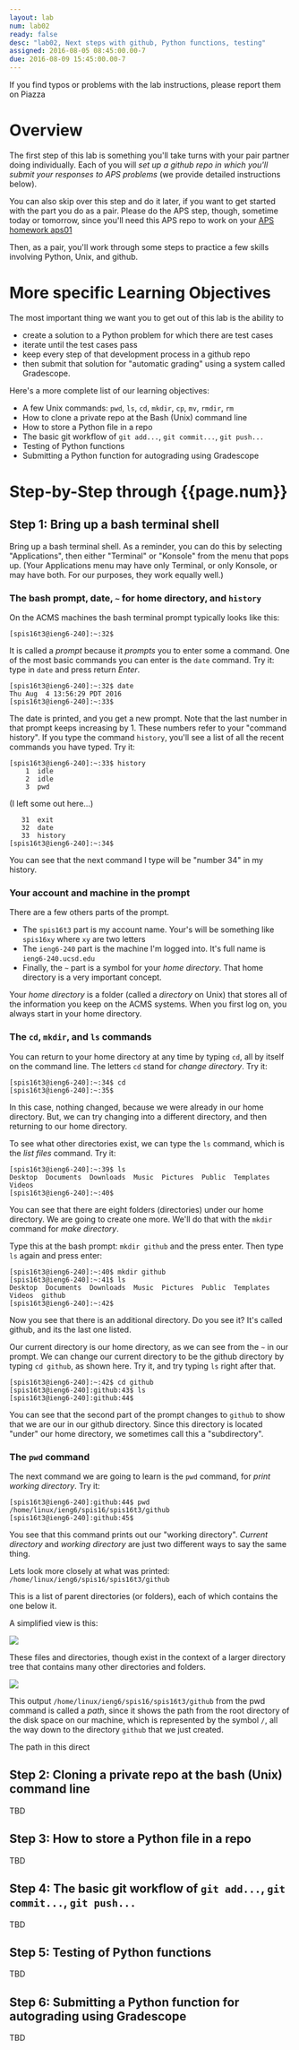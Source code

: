 ```yaml
---
layout: lab
num: lab02
ready: false
desc: "lab02, Next steps with github, Python functions, testing"
assigned: 2016-08-05 08:45:00.00-7
due: 2016-08-09 15:45:00.00-7
---
```


If you find typos or problems with the lab instructions, please report them on Piazza


# Overview

The first step  of this lab is something you'll take turns with your pair partner doing individually.  Each of you will 
*set up a github repo in which you'll submit your responses to APS problems* (we provide detailed instructions below).

You can also skip over this step and do it later, if you want to get started with the part you do as a pair.  Please do the APS step, though, sometime today or tomorrow, since you'll need this APS repo to work on your [APS homework aps01](/hwk/aps01/)

Then, as a pair, you'll work through some steps to practice a few skills involving Python, Unix, and github.   


# More specific Learning Objectives

The most important thing we want you to get out of this lab is the ability to
* create a solution to a Python problem for which there are test cases
* iterate until the test cases pass
* keep every step of that development process in a github repo
* then submit that solution for "automatic grading" using a system called Gradescope.

Here's a more complete list of our learning objectives:

* A few Unix commands: `pwd`, `ls`, `cd`, `mkdir`, `cp`, `mv`, `rmdir`, `rm`
* How to clone a private repo at the Bash (Unix) command line
* How to store a Python file in a repo
* The basic git workflow of `git add...`, `git commit...`, `git push...`
* Testing of Python functions
* Submitting a Python function for autograding using Gradescope

# Step-by-Step through {{page.num}}

## Step 1: Bring up a bash terminal shell

Bring up a bash terminal shell.  As a reminder, you can do this by selecting "Applications", then either "Terminal" or "Konsole" from the menu that pops up.  (Your Applications menu may have only Terminal, or only Konsole, or may have both.
For our purposes, they work equally well.)

### The bash prompt, date, `~` for home directory, and `history`

On the ACMS machines the bash terminal prompt typically looks like this:

```
[spis16t3@ieng6-240]:~:32$ 
```

It is called a *prompt* because it *prompts* you to enter some a command.  One of the most basic commands you can enter is
the `date` command.  Try it: type in `date` and press return *Enter*.

```
[spis16t3@ieng6-240]:~:32$ date
Thu Aug  4 13:56:29 PDT 2016
[spis16t3@ieng6-240]:~:33$ 
```

The date is printed, and you get a new prompt.  Note that the last number in that prompt keeps increasing by 1.   These numbers refer to your "command history".  If you type the command `history`, you'll see a list of all the recent commands you have typed.  Try it:

```
[spis16t3@ieng6-240]:~:33$ history
    1  idle
    2  idle
    3  pwd
```
(I left some out here...)
```
   31  exit
   32  date
   33  history
[spis16t3@ieng6-240]:~:34$ 
```

You can see that the next command I type will be "number 34" in my history.

### Your account and machine in the prompt

There are a few others parts of the prompt.  
* The `spis16t3` part is my account name. Your's will be something like `spis16xy` where `xy` are two letters
* The `ieng6-240` part is the machine I'm logged into.  It's full name is `ieng6-240.ucsd.edu`
* Finally, the `~` part is a symbol for your *home directory*.  That home directory is a very important concept.

Your *home directory* is a folder (called a *directory* on Unix) that stores all of the information you keep on the ACMS
systems.     When you first log on, you always start in your home directory.   

### The `cd`, `mkdir`, and `ls` commands

You can return to your home directory at any time by typing `cd`, all by itself on the command line.  The letters `cd` stand for *change directory*.    Try it:

```
[spis16t3@ieng6-240]:~:34$ cd
[spis16t3@ieng6-240]:~:35$ 
```

In this case, nothing changed, because we were already in our home directory. But, we can try changing into a different directory, and then returning to our home directory.

To see what other directories exist, we can type the `ls` command, which is the *list files* command. Try it:

```
[spis16t3@ieng6-240]:~:39$ ls
Desktop  Documents  Downloads  Music  Pictures  Public  Templates  Videos
[spis16t3@ieng6-240]:~:40$ 
```

You can see that there are eight folders (directories) under our home directory.  We are going to create one more.
We'll do that with the `mkdir` command for *make directory*.  

Type this at the bash prompt: `mkdir github` and the press enter.  Then type `ls` again and press enter:

```
[spis16t3@ieng6-240]:~:40$ mkdir github
[spis16t3@ieng6-240]:~:41$ ls
Desktop  Documents  Downloads  Music  Pictures  Public  Templates  Videos  github
[spis16t3@ieng6-240]:~:42$ 
```

Now you see that there is an additional directory.  Do you see it? It's called github, and its the last one listed.

Our current directory is our home directory, as we can see from the `~` in our prompt.    We can change our current directory to be the github directory by typing `cd github`, as shown here.  Try it, and try typing `ls` right after that.

```
[spis16t3@ieng6-240]:~:42$ cd github
[spis16t3@ieng6-240]:github:43$ ls
[spis16t3@ieng6-240]:github:44$ 
```

You can see that the second part of the prompt changes to `github` to show that we are our in our github directory.
Since this directory is located "under" our home directory, we sometimes call this a "subdirectory".

### The `pwd` command

The next command we are going to learn is the `pwd` command, for *print working directory*.  Try it:

```
[spis16t3@ieng6-240]:github:44$ pwd
/home/linux/ieng6/spis16/spis16t3/github
[spis16t3@ieng6-240]:github:45$ 
```

You see that this command prints out our "working directory".   *Current directory* and *working directory* are just two different ways to say the same thing.

Lets look more closely at what was printed: `/home/linux/ieng6/spis16/spis16t3/github`

This is a list of parent directories (or folders), each of which contains the one below it.

A simplified view is this:

<img src="https://docs.google.com/drawings/d/1-V6Unovl04bGPHKQF4XwyLsp5BoSfIshJFM2nxdr_Gw/pub?w=121&amp;h=571">

These files and directories, though exist in the context of a larger directory tree that contains many other directories and folders.

<img src="https://docs.google.com/drawings/d/18JSwrUBKVmKx9fIL7vX3eexCJI35AMpzIO7g_azldkM/pub?w=853&amp;h=578">

This output `/home/linux/ieng6/spis16/spis16t3/github` from the pwd command is called a *path*, since it shows the path from the root directory of the disk space on our machine, which is represented by the symbol `/`, all the way down to the directory `github` that we just created.

The path in this direct

## Step 2: Cloning a private repo at the bash (Unix) command line

TBD

## Step 3:  How to store a Python file in a repo

TBD

## Step 4:  The basic git workflow of `git add...`, `git commit...`, `git push...`

TBD

## Step 5: Testing of Python functions

TBD

## Step 6:  Submitting a Python function for autograding using Gradescope

TBD
